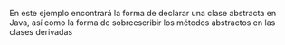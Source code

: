 En este ejemplo encontrará la forma de declarar una clase abstracta en Java, así como la forma de sobreescribir los métodos abstractos en las clases derivadas